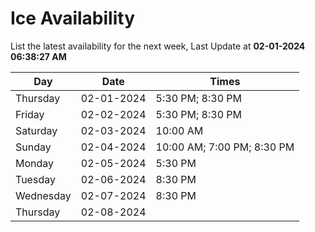 # Ice Availability

List the latest availability for the next week, Last Update at **02-01-2024 06:38:27 AM**

| Day         | Date        | Times       |
| ----------- | ----------- | ----------- |
|Thursday|02-01-2024|5:30 PM; 8:30 PM|
|Friday|02-02-2024|5:30 PM; 8:30 PM|
|Saturday|02-03-2024|10:00 AM|
|Sunday|02-04-2024|10:00 AM; 7:00 PM; 8:30 PM|
|Monday|02-05-2024|5:30 PM|
|Tuesday|02-06-2024|8:30 PM|
|Wednesday|02-07-2024|8:30 PM|
|Thursday|02-08-2024||
